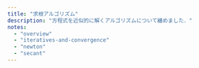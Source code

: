 ```yaml
---
title: "求根アルゴリズム"
description: "方程式を近似的に解くアルゴリズムについて纏めました．"
notes:
  - "overview"
  - "iteratives-and-convergence"
  - "newton"
  - "secant"
---
```

